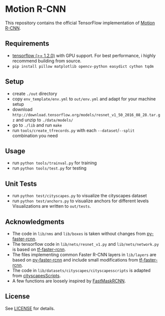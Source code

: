 # Motion R-CNN

This repository contains the official TensorFlow implementation of
[Motion R-CNN](TODO).

## Requirements

- [tensorflow (>= 1.2.0)](https://www.tensorflow.org/install/install_linux) with GPU support.
  For best performance, i highly recommend building from source.
- `pip install pillow matplotlib opencv-python easydict cython tqdm`

## Setup
- create `./out` directory
- copy `env_template/env.yml` to `out/env.yml` and adapt for your machine setup
- download `http://download.tensorflow.org/models/resnet_v1_50_2016_08_28.tar.gz` and unzip to `./data/models/`
- go to `./lib` and run `make`
- run `tools/create_tfrecords.py` with each `--dataset`/`--split` combination you need

## Usage
- run `python tools/trainval.py` for training
- run `python tools/test.py` for testing

## Unit Tests
- run `python test/cityscapes.py` to visualize the cityscapes dataset
- run `python test/anchors.py` to visualize anchors for different levels
Visualizations are written to `out/tests`.

## Acknowledgments
- The code in `lib/nms` and `lib/boxes` is taken without changes from
  [py-faster-rcnn](https://github.com/rbgirshick/py-faster-rcnn).
- The tensorflow code in `lib/nets/resnet_v1.py` and `lib/nets/network.py` is based on
  [tf-faster-rcnn](https://github.com/endernewton/tf-faster-rcnn/tree/master/lib/nets).
- The files implementing common Faster R-CNN layers in `lib/layers` are based on
  [py-faster-rcnn](https://github.com/rbgirshick/py-faster-rcnn/tree/master/lib/rpn)
  and include small modifications from
  [tf-faster-rcnn](https://github.com/endernewton/tf-faster-rcnn/tree/master/lib/layer_utils).
- The code in `lib/datasets/cityscapes/cityscapesscripts` is adapted from
  [cityscapesScripts](https://github.com/mcordts/cityscapesScripts).  
- A few functions are loosely inspired by
  [FastMaskRCNN](https://github.com/CharlesShang/FastMaskRCNN).

## License
See [LICENSE](https://github.com/simonmeister/motion-rcnn/blob/master/LICENSE) for details.
